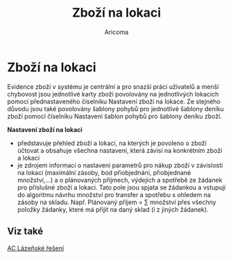 ﻿---
    title: "Zboží na lokaci"
    author: Aricoma
    ms.date: 04/30/2018
    ms.topic: article
    ms.prod: dynamics-nav-2017
    ms.contentlocale: cs-cz
    ms.lasthandoff: 04/30/2018
---

# Zboží na lokaci
Evidence zboží v systému je centrální a pro snazší práci uživatelů a menší chybovost jsou jednotlivé karty zboží povolovány na jednotlivých lokacích pomocí přednastaveného číselníku Nastavení zboží na lokace. Ze stejného důvodu jsou také povolovány šablony pohybů pro jednotlivé šablony deníku zboží pomocí číselníku Nastavení šablon pohybů pro šablony deníku zboží.  

**Nastavení zboží na lokaci**
-	představuje přehled zboží a lokací, na kterých je povoleno o zboží účtovat a obsahuje všechna nastavení, která závisí na konkrétním zboží a lokaci
-	je zdrojem informací o nastavení parametrů pro nákup zboží v závislosti na lokaci (maximální zásoby, bod přiobjednání, přiobjednané množství,…) a o plánovaných příjmech, výdejích a spotřebě ze žádanek pro příslušné zboží a lokaci. Tato pole jsou spjata se žádankou a vstupují do algoritmu návrhu množství pro transfer a spotřebu s ohledem na zásoby na skladu. Např. Plánovaný příjem = ∑ množství přes všechny položky žádanky, které má přijít na daný sklad (i z jiných žádanek). 

## <a name="see-also"></a>Viz také
[AC Lázeňské řešení](ac-spa-solution.md)